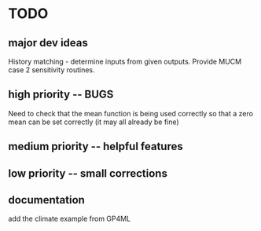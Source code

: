 # TODO

## major dev ideas
History matching - determine inputs from given outputs.
Provide MUCM case 2 sensitivity routines.

## high priority -- BUGS
Need to check that the mean function is being used correctly so that a zero mean can be set correctly (it may all already be fine)

## medium priority -- helpful features


## low priority -- small corrections


## documentation
add the climate example from GP4ML
